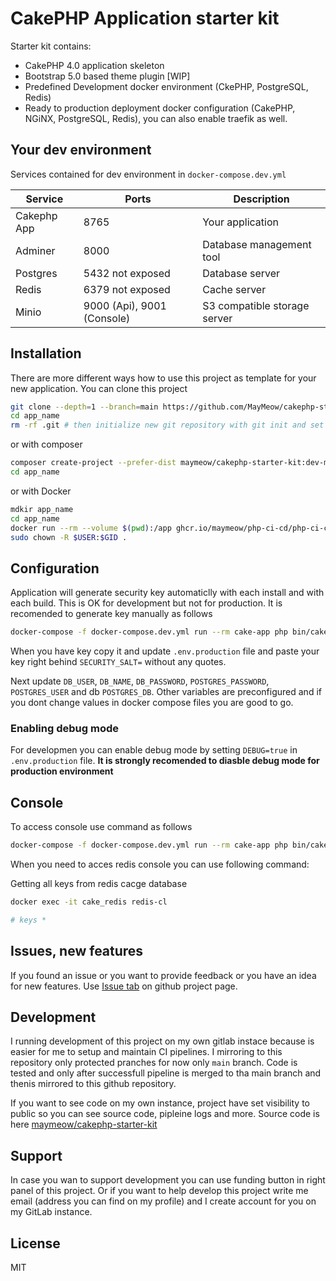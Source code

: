 # CakePHP Application starter kit

Starter kit contains:

- CakePHP 4.0 application skeleton
- Bootstrap 5.0 based theme plugin [WIP]
- Predefined Development docker environment (CkePHP, PostgreSQL, Redis)
- Ready to production deployment docker configuration (CakePHP, NGiNX, PostgreSQL, Redis), you can also enable traefik as well.

## Your dev environment

Services contained for dev environment in `docker-compose.dev.yml`

|Service|Ports|Description|
|----|----|----|
|Cakephp App|8765|Your application|
|Adminer|8000|Database management tool|
|Postgres|5432 not exposed|Database server|
|Redis|6379 not exposed|Cache server|
|Minio| 9000 (Api), 9001 (Console)|S3 compatible storage server|

## Installation

There are more different ways how to use this project as template for your new application. You can clone this project

```bash
git clone --depth=1 --branch=main https://github.com/MayMeow/cakephp-starter-kit.git app_name
cd app_name
rm -rf .git # then initialize new git repository with git init and set your remotes
```

or with composer

```bash
composer create-project --prefer-dist maymeow/cakephp-starter-kit:dev-master app_name
cd app_name
```

or with Docker

```bash
mdkir app_name
cd app_name
docker run --rm --volume $(pwd):/app ghcr.io/maymeow/php-ci-cd/php-ci-cd:7.4.16-cs-1 sh -c "composer create-project --prefer-dist maymeow/cakephp-starter-kit:dev-main /app"
sudo chown -R $USER:$GID .
```

## Configuration

Application will generate security key automaticlly with each install and with each build. This is OK for development but not for production. It is recomended to generate key manually as follows

```bash
docker-compose -f docker-compose.dev.yml run --rm cake-app php bin/cake.php generate_security_key
```

When you have key copy it and update `.env.production` file and paste your key right behind `SECURITY_SALT=` without any quotes.

Next update `DB_USER`, `DB_NAME`, `DB_PASSWORD`, `POSTGRES_PASSWORD`, `POSTGRES_USER` and db `POSTGRES_DB`. Other variables are preconfigured and if you dont change values in docker compose files you are good to go.

### Enabling debug mode

For developmen you can enable debug mode by setting `DEBUG=true` in `.env.production` file. **It is strongly recomended to diasble debug mode for production environment**

## Console

To access console use command as follows

```bash
docker-compose -f docker-compose.dev.yml run --rm cake-app php bin/cake.php
```
When you need to acces redis console you can use following command:

Getting all keys from redis cacge database
```bash
docker exec -it cake_redis redis-cl

# keys *
```

## Issues, new features

If you found an issue or you want to provide feedback or you have an idea for new features. Use [Issue tab](https://github.com/MayMeow/cakephp-starter-kit/issues) on github project page.

## Development

I running development of this project on my own gitlab instace because is easier for me to setup and maintain CI pipelines. I mirroring to this repository only protected pranches for now only `main` branch. Code is tested and only after successfull pipeline is merged to tha main branch and thenis mirrored to this github repository.

If you want to see code on my own instance, project have set visibility to public so you can see source code, pipleine logs and more. Source code is here [maymeow/cakephp-starter-kit](https://git.moew.cloud/maymeow/cakephp-starter-kit)

## Support

In case you wan to support development you can use funding button in right panel of this project. Or if you want to help develop this project write me email (address you can find on my profile) and I create account for you on my GitLab instance.

## License

MIT
